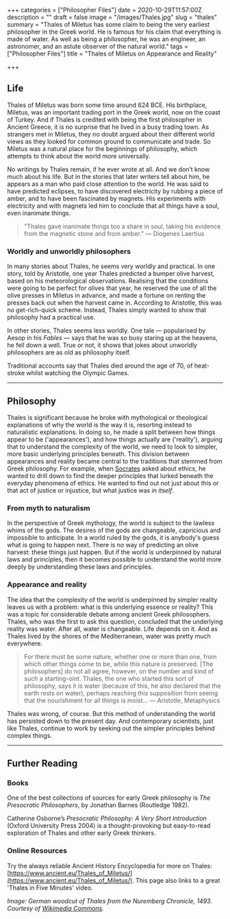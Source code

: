 +++
categories = ["Philosopher Files"]
date = 2020-10-29T11:57:00Z
description = ""
draft = false
image = "/images/Thales.jpg"
slug = "thales"
summary = "Thales of Miletus has some claim to being the very earliest philosopher in the Greek world. He is famous for his claim that everything is made of water.  As well as being a philosopher, he was an engineer, an astronomer, and an astute observer of the natural world."
tags = ["Philosopher Files"]
title = "Thales of Miletus on Appearance and Reality"

+++


## Life

Thales of Miletus was born some time around 624 BCE. His birthplace, Miletus, was an important trading port in the Greek world, now on the coast of Turkey. And if Thales is credited with being the first philosopher in Ancient Greece, it is no surprise that he lived in a busy trading town. As strangers met in Miletus, they no doubt argued about their different world views as they looked for common ground to communicate and trade. So Miletus was a natural place for the beginnings of philosophy, which attempts to think about the world more universally.

No writings by Thales remain, if he ever wrote at all. And we don’t know much about his life. But in the stories that later writers tell about him, he appears as a man who paid close attention to the world. He was said to have predicted eclipses, to have discovered electricity by rubbing a piece of amber, and to have been fascinated by magnets. His experiments with electricity and with magnets led him to conclude that all things have a soul, even inanimate things.

> "Thales gave inanimate things too a share in soul, taking his evidence from the magnetic stone and from amber." — Diogenes Laertius

### Worldly and unworldly philosophers

In many stories about Thales, he seems very worldly and practical. In one story, told by Aristotle, one year Thales predicted a bumper olive harvest, based on his meteorological observations. Realising that the conditions were going to be perfect for olives that year, he reserved the use of all the olive presses in Miletus in advance, and made a fortune on renting the presses back out when the harvest came in. According to Aristotle, this was no get-rich-quick scheme. Instead, Thales simply wanted to show that philosophy had a practical use.

In other stories, Thales seems less worldly. One tale — popularised by Aesop in his _Fables_ — says that he was so busy staring up at the heavens, he fell down a well. True or not, it shows that jokes about unworldly philosophers are as old as philosophy itself.

Traditional accounts say that Thales died around the age of 70, of heat-stroke whilst watching the Olympic Games.

---

## Philosophy

Thales is significant because he broke with mythological or theological explanations of why the world is the way it is, resorting instead to naturalistic explanations. In doing so, he made a split between how things appear to be ('appearances'), and how things actually are ('reality'), arguing that to understand the complexity of the world, we need to look to simpler, more basic underlying principles beneath. This division between appearances and reality became central to the traditions that stemmed from Greek philosophy. For example, when [Socrates](/socrates) asked about ethics, he wanted to drill down to find the deeper principles that lurked beneath the everyday phenomena of ethics. He wanted to find out not just about this or that act of justice or injustice, but what justice was _in itself_.

### From myth to naturalism

In the perspective of Greek mythology, the world is subject to the lawless whims of the gods. The desires of the gods are changeable, capricious and impossible to anticipate. In a world ruled by the gods, it is anybody's guess what is going to happen next. There is no way of predicting an olive harvest: these things just happen. But if the world is underpinned by natural laws and principles, then it becomes possible to understand the world more deeply by understanding these laws and principles.

### Appearance and reality

The idea that the complexity of the world is underpinned by simpler reality leaves us with a problem: what is this underlying essence or reality? This was a topic for considerable debate among ancient Greek philosophers. Thales, who was the first to ask this question, concluded that the underlying reality was water. After all, water is changeable. Life depends on it. And as Thales lived by the shores of the Mediterranean, water was pretty much everywhere.

> For there must be some nature, whether one or more than one, from which other things come to be, while this nature is preserved. [The philosophers] do not all agree, however, on the number and kind of such a starting-oint. Thales, the one who started this sort of philosophy, says it is water (because of this, he also declared that the earth rests on water), perhaps reaching this supposition from seeing that the nourishment for all things is moist... — Aristotle, Metaphysics

Thales was wrong, of course. But this method of understanding the world has persisted down to the present day. And contemporary scientists, just like Thales, continue to work by seeking out the simpler principles behind complex things.

---

## Further Reading

### Books

One of the best collections of sources for early Greek philosophy is _The Presocratic Philosophers_, by Jonathan Barnes (Routledge 1982).

Catherine Osborne’s _Presocratic Philosophy: A Very Short Introduction_ (Oxford University Press 2004) is a thought-provoking but easy-to-read exploration of Thales and other early Greek thinkers.

### Online Resources

Try the always reliable Ancient History Encyclopedia for more on Thales: [https://www.ancient.eu/Thales_of_Miletus/](https://www.ancient.eu/Thales_of_Miletus/). This page also links to a great 'Thales in Five Minutes' video.

_Image: German woodcut of Thales from the Nuremberg Chronicle, 1493. Courtesy of [Wikimedia Commons](https://commons.wikimedia.org/wiki/File:Thales_in_Nuremberg_Chronicle_LIXr.jpg)._







